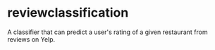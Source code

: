 # reviewclassification

A classifier that can predict a user's rating of a given restaurant from reviews on Yelp.
